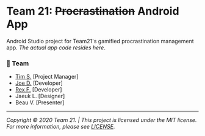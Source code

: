 # Team 21: ~~Procrastination~~ Android App  
  
Android Studio project for Team21's gamified procrastination management app. *The actual app code resides here*.  
  
### :wave: Team  
- [Tim S.](https://bitbucket.org/Trueon/) [Project Manager]
- [Joe D.](https://github.com/jdtech3) [Developer] 
- [Rex F.](https://github.com/RexFeng469) [Developer]
- Jaeuk L. [Designer]
- Beau V. [Presenter]
  
---  
  
*Copyright © 2020 Team 21. | This project is licensed under the MIT license. For more information, please see [LICENSE](./LICENSE.md).*
